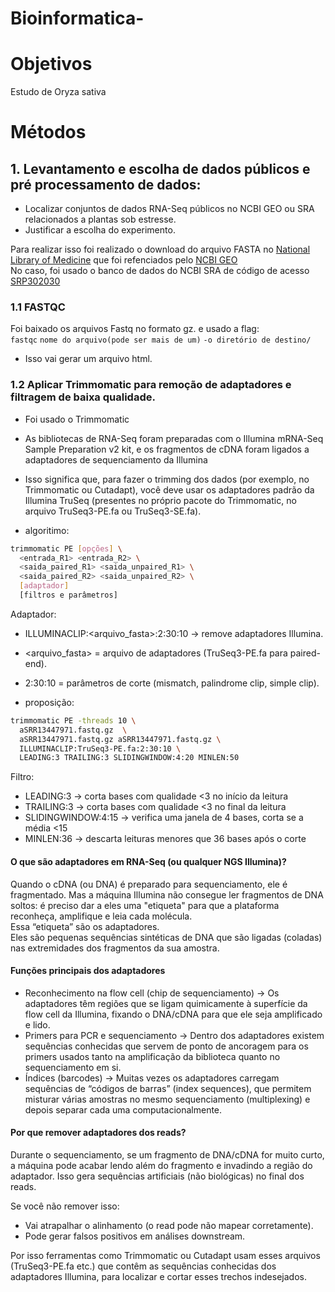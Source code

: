 # Bioinformatica-

# Objetivos<br>
Estudo de Oryza sativa 

# Métodos<br>

## 1. Levantamento e escolha de dados públicos e pré processamento de dados:<br>
 - Localizar conjuntos de dados RNA-Seq públicos no NCBI GEO ou SRA relacionados a
plantas sob estresse.
 - Justificar a escolha do experimento.

Para realizar isso foi realizado o download do arquivo FASTA no [National Library of Medicine](https://trace.ncbi.nlm.nih.gov/Traces/index.html?view=run_browser&acc=SRR30542639&display=download) que foi refenciados pelo [NCBI GEO](https://www.ncbi.nlm.nih.gov/geo/query/acc.cgi?acc=GSE276295)<br>
No caso, foi usado o banco de dados do NCBI SRA de código de acesso [SRP302030](https://www.ncbi.nlm.nih.gov/sra/?term=SRP302030.)

### 1.1 FASTQC
Foi baixado os arquivos Fastq no formato gz. e usado a flag:<br>
`fastqc` `nome do arquivo(pode ser mais de um)` `-o diretório de destino/`<br>

 - Isso vai gerar um arquivo html. 

### 1.2 Aplicar Trimmomatic para remoção de adaptadores e filtragem de baixa qualidade.

- Foi usado o Trimmomatic
- As bibliotecas de RNA-Seq foram preparadas com o Illumina mRNA-Seq Sample Preparation v2 kit, e os fragmentos de cDNA foram ligados a adaptadores de sequenciamento da Illumina
- Isso significa que, para fazer o trimming dos dados (por exemplo, no Trimmomatic ou Cutadapt), você deve usar os adaptadores padrão da Illumina TruSeq (presentes no próprio pacote do Trimmomatic, no arquivo TruSeq3-PE.fa ou TruSeq3-SE.fa).

- algoritimo:
```bash
trimmomatic PE [opções] \
  <entrada_R1> <entrada_R2> \
  <saida_paired_R1> <saida_unpaired_R1> \
  <saida_paired_R2> <saida_unpaired_R2> \
  [adaptador]
  [filtros e parâmetros]
```
Adaptador:
- ILLUMINACLIP:<arquivo_fasta>:2:30:10 → remove adaptadores Illumina.
- <arquivo_fasta> = arquivo de adaptadores (TruSeq3-PE.fa para paired-end).
- 2:30:10 = parâmetros de corte (mismatch, palindrome clip, simple clip).

- proposição:
```bash
trimmomatic PE -threads 10 \
  aSRR13447971.fastq.gz  \
  aSRR13447971.fastq.gz aSRR13447971.fastq.gz \
  ILLUMINACLIP:TruSeq3-PE.fa:2:30:10 \
  LEADING:3 TRAILING:3 SLIDINGWINDOW:4:20 MINLEN:50
```
Filtro:
- LEADING:3 → corta bases com qualidade <3 no início da leitura
- TRAILING:3 → corta bases com qualidade <3 no final da leitura
- SLIDINGWINDOW:4:15 → verifica uma janela de 4 bases, corta se a média <15
- MINLEN:36 → descarta leituras menores que 36 bases após o corte



  
#### O que são adaptadores em RNA-Seq (ou qualquer NGS Illumina)?

Quando o cDNA (ou DNA) é preparado para sequenciamento, ele é fragmentado. Mas a máquina Illumina não consegue ler fragmentos de DNA soltos: é preciso dar a eles uma "etiqueta" para que a plataforma reconheça, amplifique e leia cada molécula.<br>
Essa “etiqueta” são os adaptadores.<br>
Eles são pequenas sequências sintéticas de DNA que são ligadas (coladas) nas extremidades dos fragmentos da sua amostra.

#### Funções principais dos adaptadores

- Reconhecimento na flow cell (chip de sequenciamento) → Os adaptadores têm regiões que se ligam quimicamente à superfície da flow cell da Illumina, fixando o DNA/cDNA para que ele seja amplificado e lido.
- Primers para PCR e sequenciamento → Dentro dos adaptadores existem sequências conhecidas que servem de ponto de ancoragem para os primers usados tanto na amplificação da biblioteca quanto no sequenciamento em si.
- Índices (barcodes) → Muitas vezes os adaptadores carregam sequências de “códigos de barras” (index sequences), que permitem misturar várias amostras no mesmo sequenciamento (multiplexing) e depois separar cada uma computacionalmente.

#### Por que remover adaptadores dos reads?

Durante o sequenciamento, se um fragmento de DNA/cDNA for muito curto, a máquina pode acabar lendo além do fragmento e invadindo a região do adaptador.
Isso gera sequências artificiais (não biológicas) no final dos reads.

Se você não remover isso:<br>
- Vai atrapalhar o alinhamento (o read pode não mapear corretamente).
- Pode gerar falsos positivos em análises downstream.

Por isso ferramentas como Trimmomatic ou Cutadapt usam esses arquivos (TruSeq3-PE.fa etc.) que contêm as sequências conhecidas dos adaptadores Illumina, para localizar e cortar esses trechos indesejados.
  
